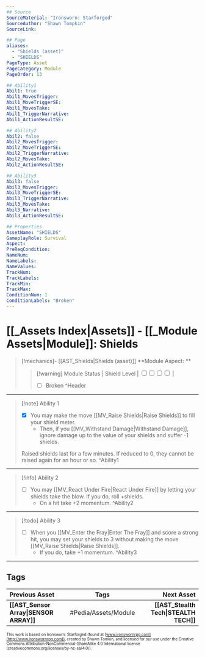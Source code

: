 ```yaml
---
## Source
SourceMaterial: "Ironsworn: Starforged"
SourceAuthor: "Shawn Tompkin"
SourceLink: 

## Page
aliases:
  - "Shields (asset)"
  - "SHIELDS"
PageType: Asset
PageCategory: Module
PageOrder: 13

## Ability1
Abil1: true
Abil1_MovesTrigger:
Abil1_MoveTriggerSE:
Abil1_MovesTake:
Abil1_TriggerNarrative:
Abil1_ActionResultSE:

## Ability2
Abil2: false
Abil2_MovesTrigger:
Abil2_MoveTriggerSE:
Abil2_TriggerNarrative:
Abil2_MovesTake:
Abil2_ActionResultSE:

## Ability3
Abil3: false
Abil3_MovesTrigger:
Abil3_MoveTriggerSE:
Abil3_TriggerNarrative:
Abil3_MovesTake:
Abil3_Narrative:
Abil3_ActionResultSE:

## Properties
AssetName: "SHIELDS"
GameplayRole: Survival
Aspect:
PreReqCondition: 
NameNum:
NameLabels:
NameValues:
TrackNum:
TrackLabels:
TrackMin:
TrackMax:
ConditionNum: 1
ConditionLabels: "Broken"
---
```

# [[_Assets Index|Assets]] - [[_Module Assets|Module]]: Shields
> [!mechanics]- [[AST_Shields|Shields (asset)]]
> **Module Aspect: ** 
> > [!warning] Module Status | Shield Level | <input type="checkbox" /><input type="checkbox" /><input type="checkbox" /><input type="checkbox" /> |
> > 
> > - [ ] Broken
^Header
___
> [!note] Ability 1
> - [x] You may make the move [[MV_Raise Shields|Raise Shields]] to fill your shield meter. 
> 	- Then, if you [[MV_Withstand Damage|Withstand Damage]], ignore damage up to the value of your shields and suffer -1 shields.
> 
> Raised shields last for a few minutes. If reduced to 0, they cannot be raised again for an hour or so.
^Ability1
___
> [!info] Ability 2
> - [ ] You may [[MV_React Under Fire|React Under Fire]] by letting your shields take the blow. If you do, roll +shields.
> 	- On a hit take +2 momentum.
^Ability2
___
> [!todo] Ability 3
> - [ ] When you [[MV_Enter the Fray|Enter The Fray]] and score a strong hit, you may set your shields to 3 without making the move [[MV_Raise Shields|Raise Shields]]. 
> 	- If you do, take +1 momentum.
^Ability3
___

## Tags
| Previous Asset| Tags | Next Asset |
|:--- |:---:| ---:|
| **[[AST_Sensor Array\|SENSOR ARRAY]]** | #Pedia/Assets/Module | **[[AST_Stealth Tech\|STEALTH TECH]]** |

<font size=-2>This work is based on Ironsworn: Starforged (found at [www.ironswornrpg.com](http://www.ironswornrpg.com)), created by Shawn Tomkin, and licensed for our use under the Creative Commons Attribution-NonCommercial-ShareAlike 4.0 International license  (creativecommons.org/licenses/by-nc-sa/4.0/).</font>